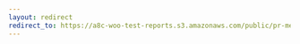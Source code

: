 ```yaml
---
layout: redirect
redirect_to: https://a8c-woo-test-reports.s3.amazonaws.com/public/pr-merge/39749/api/index.html
---
```

